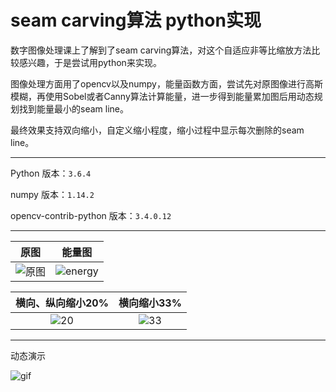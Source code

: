 # seam carving算法 python实现

数字图像处理课上了解到了seam carving算法，对这个自适应非等比缩放方法比较感兴趣，于是尝试用python来实现。

图像处理方面用了opencv以及numpy，能量函数方面，尝试先对原图像进行高斯模糊，再使用Sobel或者Canny算法计算能量，进一步得到能量累加图后用动态规划找到能量最小的seam line。

最终效果支持双向缩小，自定义缩小程度，缩小过程中显示每次删除的seam line。


-----
Python 版本：`3.6.4`

numpy 版本：`1.14.2`

opencv-contrib-python 版本：`3.4.0.12`

------


| 原图 | 能量图 |
| :------: | :------: |
| ![原图](https://dzwonsemrish7.cloudfront.net/items/2T240W260u0U021z0M1u/t.jpg?v=290fe016) | ![energy](https://dzwonsemrish7.cloudfront.net/items/1i1K180a3w113m1v0F39/ec.jpg?v=57f7aa35) | 

| 横向、纵向缩小20% | 横向缩小33% |
| :------: | :------: |
| ![20](https://dzwonsemrish7.cloudfront.net/items/0O251B1o0n16043t0f21/20%2020.jpg?v=a31b675a) | ![33](https://dzwonsemrish7.cloudfront.net/items/441f2x3q3c1v180e3u1T/33.jpg?v=f1347eb6) |



------

动态演示

![gif](https://dzwonsemrish7.cloudfront.net/items/1j3C2n0Q1B3R1G182u3B/Screen%20Recording%202018-07-22%20at%2005.13%20下午.gif?v=5f93daf2)










